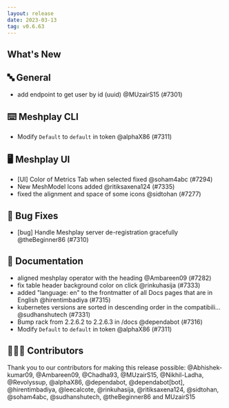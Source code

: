 ```yaml
---
layout: release
date: 2023-03-13
tag: v0.6.63
---
```


## What's New
## 🔤 General
- add endpoint to get user by id (uuid) @MUzairS15 (#7301)

## ⌨️ Meshplay CLI

- Modify `Default` to `default` in token @alphaX86 (#7311)

## 🖥 Meshplay UI

- [UI] Color of Metrics Tab when selected fixed @soham4abc (#7294)
- New MeshModel Icons added @ritiksaxena124 (#7335)
- fixed the alignment and space of some icons @sidtohan (#7277)

## 🐛 Bug Fixes

- [bug] Handle Meshplay server de-registration gracefully @theBeginner86 (#7310)

## 📖 Documentation

- aligned meshplay operator with the heading @Ambareen09 (#7282)
- fix table header background color on click @rinkuhasija (#7333)
- added "language: en" to the frontmatter of all Docs pages that are in English  @hirentimbadiya (#7315)
- kubernetes versions are sorted in descending order in the compatibili… @sudhanshutech (#7331)
- Bump rack from 2.2.6.2 to 2.2.6.3 in /docs @dependabot (#7316)
- Modify `Default` to `default` in token @alphaX86 (#7311)

## 👨🏽‍💻 Contributors

Thank you to our contributors for making this release possible:
@Abhishek-kumar09, @Ambareen09, @Chadha93, @MUzairS15, @Nikhil-Ladha, @Revolyssup, @alphaX86, @dependabot, @dependabot[bot], @hirentimbadiya, @leecalcote, @rinkuhasija, @ritiksaxena124, @sidtohan, @soham4abc, @sudhanshutech, @theBeginner86 and MUzairS15
